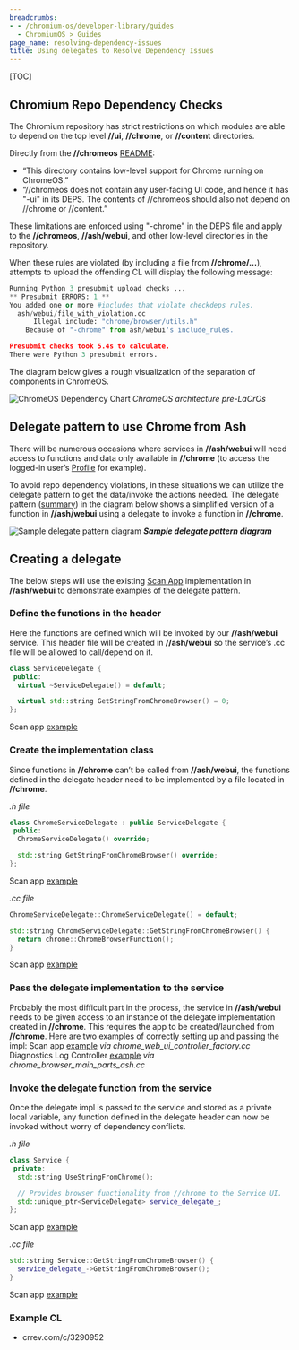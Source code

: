 ```yaml
---
breadcrumbs:
- - /chromium-os/developer-library/guides
  - ChromiumOS > Guides
page_name: resolving-dependency-issues
title: Using delegates to Resolve Dependency Issues
---
```


[TOC]

## Chromium Repo Dependency Checks

The Chromium repository has strict restrictions on which modules are able to
depend on the top level **//ui**, **//chrome**, or **//content** directories.

Directly from the **//chromeos** [README](http://chromeos/README.md):

*   “This directory contains low-level support for Chrome running on ChromeOS.”
*   “//chromeos does not contain any user-facing UI code, and hence it has "-ui"
    in its DEPS. The contents of //chromeos should also not depend on //chrome
    or //content.”

These limitations are enforced using "-chrome" in the DEPS file and apply to the
**//chromeos**, **//ash/webui**, and other low-level directories in the
repository.

When these rules are violated (by including a file from **//chrome/…**),
attempts to upload the offending CL will display the following message:

```python
Running Python 3 presubmit upload checks ...
** Presubmit ERRORS: 1 **
You added one or more #includes that violate checkdeps rules.
  ash/webui/file_with_violation.cc
      Illegal include: "chrome/browser/utils.h"
    Because of "-chrome" from ash/webui's include_rules.

Presubmit checks took 5.4s to calculate.
There were Python 3 presubmit errors.

```

The diagram below gives a rough visualization of the separation of components in
ChromeOS.

![ChromeOS Dependency Chart](/chromium-os/developer-library/guides/cpp/resolving-dependency-issues/chromeos_dependency_chart.png) *ChromeOS
architecture pre-LaCrOs*

## Delegate pattern to use Chrome from Ash

There will be numerous occasions where services in **//ash/webui** will need
access to functions and data only available in **//chrome** (to access the
logged-in user’s
[Profile](https://osscs.corp.google.com/chromium/chromium/src/+/main:chrome/browser/profiles/profile.h;l=204;drc=5e23336d543816202a70de6dc6cdf721350adf22;bpv=1;bpt=1)
for example).

To avoid repo dependency violations, in these situations we can utilize the
delegate pattern to get the data/invoke the actions needed. The delegate pattern
([summary](https://medium.com/@rajkumar_p/delegate-design-pattern-959fd0aa8e95))
in the diagram below shows a simplified version of a function in **//ash/webui**
using a delegate to invoke a function in **//chrome**.

![Sample delegate pattern diagram](/chromium-os/developer-library/guides/cpp/resolving-dependency-issues/delegate_diagram.jpg) ***Sample
delegate pattern diagram***

## Creating a delegate

The below steps will use the existing
[Scan App](https://osscs.corp.google.com/chromium/chromium/src/+/main:ash/webui/scanning/)
implementation in **//ash/webui** to demonstrate examples of the delegate
pattern.

### Define the functions in the header

Here the functions are defined which will be invoked by our **//ash/webui**
service. This header file will be created in **//ash/webui** so the service’s
.cc file will be allowed to call/depend on it.

```c++
class ServiceDelegate {
 public:
  virtual ~ServiceDelegate() = default;

  virtual std::string GetStringFromChromeBrowser() = 0;
};
```

Scan app
[example](https://osscs.corp.google.com/chromium/chromium/src/+/main:ash/webui/scanning/scanning_app_delegate.h)

### Create the implementation class

Since functions in **//chrome** can’t be called from **//ash/webui**, the
functions defined in the delegate header need to be implemented by a file
located in **//chrome**.

*.h file*

```c++
class ChromeServiceDelegate : public ServiceDelegate {
 public:
  ChromeServiceDelegate() override;

  std::string GetStringFromChromeBrowser() override;
};
```

Scan app
[example](https://osscs.corp.google.com/chromium/chromium/src/+/main:chrome/browser/ash/scanning/chrome_scanning_app_delegate.h;bpv=0;bpt=1)

*.cc file*

```c++
ChromeServiceDelegate::ChromeServiceDelegate() = default;

std::string ChromeServiceDelegate::GetStringFromChromeBrowser() {
  return chrome::ChromeBrowserFunction();
}
```

Scan app
[example](https://osscs.corp.google.com/chromium/chromium/src/+/main:chrome/browser/ash/scanning/chrome_scanning_app_delegate.cc;bpv=0;bpt=1)

### Pass the delegate implementation to the service

Probably the most difficult part in the process, the service in **//ash/webui**
needs to be given access to an instance of the delegate implementation created
in **//chrome**. This requires the app to be created/launched from **//chrome**.
Here are two examples of correctly setting up and passing the impl: Scan app
[example](https://osscs.corp.google.com/chromium/chromium/src/+/main:chrome/browser/ui/webui/chrome_web_ui_controller_factory.cc;l=595;drc=5e23336d543816202a70de6dc6cdf721350adf22;bpv=1;bpt=1)
*via chrome_web_ui_controller_factory.cc* Diagnostics Log Controller
[example](https://osscs.corp.google.com/chromium/chromium/src/+/main:chrome/browser/ash/chrome_browser_main_parts_ash.cc;l=1371;drc=5e23336d543816202a70de6dc6cdf721350adf22;bpv=1;bpt=1)
*via chrome_browser_main_parts_ash.cc*

### Invoke the delegate function from the service

Once the delegate impl is passed to the service and stored as a private local
variable, any function defined in the delegate header can now be invoked without
worry of dependency conflicts.

*.h file*

```c++
class Service {
 private:
  std::string UseStringFromChrome();

  // Provides browser functionality from //chrome to the Service UI.
  std::unique_ptr<ServiceDelegate> service_delegate_;
};
```

Scan app
[example](https://osscs.corp.google.com/chromium/chromium/src/+/main:ash/webui/scanning/scanning_handler.h;l=104;drc=5e23336d543816202a70de6dc6cdf721350adf22)

*.cc file*

```c++
std::string Service::GetStringFromChromeBrowser() {
  service_delegate_->GetStringFromChromeBrowser();
}
```

Scan app
[example](https://osscs.corp.google.com/chromium/chromium/src/+/main:ash/webui/scanning/scanning_handler.cc;l=218;drc=5e23336d543816202a70de6dc6cdf721350adf22;bpv=1;bpt=1)

### Example CL
* crrev.com/c/3290952
